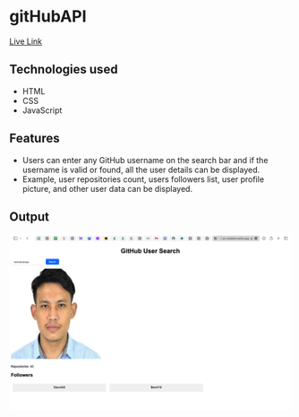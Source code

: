 # gitHubAPI
[Live Link](https://stellular-tanuki-e2b8d3.netlify.app)
## Technologies used
* HTML
* CSS
* JavaScript

## Features
* Users can enter any GitHub username on the search bar and if the username is valid or found, all the user details can be displayed.
* Example, user repositories count, users followers list, user profile picture, and other user
data can be displayed.

## Output
![output](output.png)
